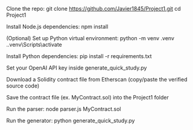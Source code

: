 Clone the repo:
git clone https://github.com/Javier1845/Project1.git
cd Project1

Install Node.js dependencies:
npm install

(Optional) Set up Python virtual environment:
python -m venv .venv
.\.venv\Scripts\activate

Install Python dependencies:
pip install -r requirements.txt

Set your OpenAI API key inside generate_quick_study.py

Download a Solidity contract file from Etherscan (copy/paste the verified source code)

Save the contract file (ex. MyContract.sol) into the Project1 folder

Run the parser:
node parser.js MyContract.sol

Run the generator:
python generate_quick_study.py
